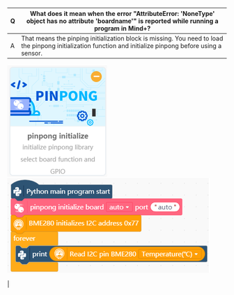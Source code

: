 | **Q** | **What does it mean when the error "AttributeError: 'NoneType' object has no attribute 'boardname'" is reported while running a program in Mind+?** |
| --- | --- |
| A | That means the pinping initialization block is missing. You need to load the pinpong initialization function and initialize pinpong before using a sensor.
![](img/Error_NoneType_object_has_no_attribute_boardname_/1721641260674-be0cc4dc-fd2c-4c15-9e69-24d4142a5bfd.png)![](img/Error_NoneType_object_has_no_attribute_boardname_/1721641260538-8b893b42-4af9-4a79-b2f1-c02470894571.png)

 |

